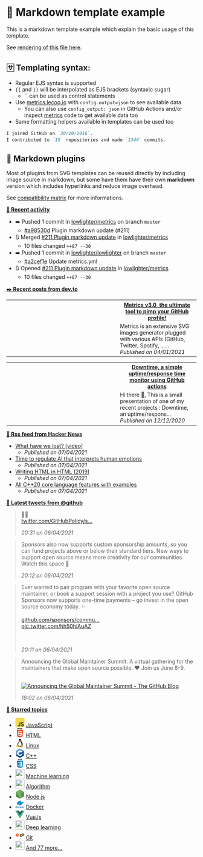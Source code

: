 # 📒 Markdown template example

This is a markdown template example which explain the basic usage of this template.

See [rendering of this file here](https://github.com/lowlighter/lowlighter/blob/master/metrics.markdown.full.md).

## 🈂️ Templating syntax:

* Regular EJS syntax is supported
* `{{` and `}}` will be interpolated as EJS brackets (syntaxic sugar)
  * `` can be used as control statements
* Use [metrics.lecoq.io](https://metrics.lecoq.io/) with `config.output=json` to see available data
  * You can also use `config_output: json` in GitHub Actions and/or inspect [metrics](https://github.com/lowlighter/metrics) code to get available data too
* Same formatting helpers available in templates can be used too

```markdown
I joined GitHub on `20/10/2016`.
I contributed to `15` repositories and made `1340` commits.
```

## 🧩 Markdown plugins

Most of plugins from SVG templates can be reused directly by including image source in markdown, but some have them have their own **markdown** version which includes hyperlinks and reduce image overhead.

See [compatibility matrix](https://github.com/lowlighter/metrics#-templateplugin-compatibily-matrix) for more informations.

**[📰 Recent activity](https://github.com/lowlighter)**
* ➡️ Pushed 1 commit in [lowlighter/metrics](https://github.com/lowlighter/metrics) on branch `master`
  * [#a98530d](https://github.com/lowlighter/metrics/commit/a98530d) Plugin markdown update (#211)
* 🔃 Merged [#211 Plugin markdown update](https://github.com/lowlighter/metrics/pull/211) in [lowlighter/metrics](https://github.com/lowlighter/metrics)
  * 10 files changed `++87 --30`
* ➡️ Pushed 1 commit in [lowlighter/lowlighter](https://github.com/lowlighter/lowlighter) on branch `master`
  * [#a2cef1e](https://github.com/lowlighter/lowlighter/commit/a2cef1e) Update metrics.yml
* 🔃 Opened [#211 Plugin markdown update](https://github.com/lowlighter/metrics/pull/211) in [lowlighter/metrics](https://github.com/lowlighter/metrics)
  * 10 files changed `++87 --30`


**[✒️ Recent posts from dev.to](https://dev.to/lowlighter)**
<table>
  <tr>
    <td rowspan="2" width="280">
      <img src="https://res.cloudinary.com/practicaldev/image/fetch/s--rbmokFTg--/c_imagga_scale,f_auto,fl_progressive,h_420,q_auto,w_1000/https://dev-to-uploads.s3.amazonaws.com/i/idot5ak9irxtu948bgzs.png" alt="" width="280">
    </td>
    <th>
      <a href="https://dev.to/lowlighter/metrics-v3-0-the-ultimate-tool-to-pimp-your-github-profile-g7p">Metrics v3.0, the ultimate tool to pimp your GitHub profile!</a>
    </th>
  </tr>
  <tr>
    <td>
      Metrics is an extensive SVG images generator plugged with various APIs (GitHub, Twitter, Spotify, ......
      <br>
      <i>Published on 04/01/2021</i>
    </td>
  </tr>
</table>
<table>
  <tr>
    <td rowspan="2" width="280">
      <img src="https://res.cloudinary.com/practicaldev/image/fetch/s--Zzb2gnfo--/c_imagga_scale,f_auto,fl_progressive,h_420,q_auto,w_1000/https://dev-to-uploads.s3.amazonaws.com/uploads/articles/dagm6ot2j5wro2nclayx.png" alt="" width="280">
    </td>
    <th>
      <a href="https://dev.to/lowlighter/downtime-a-simple-uptime-response-time-monitor-using-github-actions-2m73">Downtime, a simple uptime/response time monitor using GitHub actions</a>
    </th>
  </tr>
  <tr>
    <td>
      Hi there 👋,   This is a small presentation of one of my recent projects : Downtime, an uptime/respons...
      <br>
      <i>Published on 12/12/2020</i>
    </td>
  </tr>
</table>


**[🗼 Rss feed from Hacker News](https://news.ycombinator.com/)**
* [What have we lost? [video]](https://media.ccc.de/v/rc3-525180-what_have_we_lost)
  * *Published on 07/04/2021*
* [Time to regulate AI that interprets human emotions](https://www.nature.com/articles/d41586-021-00868-5)
  * *Published on 07/04/2021*
* [Writing HTML in HTML (2019)](http://john.ankarstrom.se/html/)
  * *Published on 07/04/2021*
* [All C++20 core language features with examples](https://oleksandrkvl.github.io/2021/04/02/cpp-20-overview.html)
  * *Published on 07/04/2021*


**[🐤 Latest tweets from @github](https://twitter.com/github)**
> 🙌🙌 <br/><a href="https://t.co/tK2RZLTCPy" class="link">twitter.com/GitHubPolicy/s…</a>
>
> *20:31 on 06/04/2021*

> Sponsors also now supports custom sponsorship amounts, so you can fund projects above or below their standard tiers. New ways to support open source means more creativity for our communities. Watch this space 👀
>
> *20:12 on 06/04/2021*

> Ever wanted to pair program with your favorite open source maintainer, or book a support session with a project you use? GitHub Sponsors now supports one-time payments – go invest in the open source economy today. ✨ <br/><br/><a href="https://t.co/8vr3AixwY1" class="link">github.com/sponsors/commu…</a> <br/><a href="https://t.co/hh50hiAuAZ" class="link">pic.twitter.com/hh50hiAuAZ</a>
>
> <a href=""><img src="https://pbs.twimg.com/media/EyUQx3mWYAAL02e.jpg" alt="" height="200"></a>
>
> *20:11 on 06/04/2021*

> Announcing the Global Maintainer Summit: A virtual gathering for the maintainers that make open source possible. ❤️ Join us June 8-9.<br/><br/>
>
> <a href="The GitHub Blog"><img src="https://github.blog/wp-content/uploads/2021/04/global-maintainer-summit.png?fit=1200%2C630" alt="Announcing the Global Maintainer Summit - The GitHub Blog" height="200"></a>
>
> *18:02 on 06/04/2021*



**[📌 Starred topics](https://github.com/lowlighter?tab=stars)**
* <img src="https://raw.githubusercontent.com/github/explore/80688e429a7d4ef2fca1e82350fe8e3517d3494d/topics/javascript/javascript.png" width="24" height="24" alt=""> [JavaScript](https://github.com/topics/javascript)
* <img src="https://raw.githubusercontent.com/github/explore/80688e429a7d4ef2fca1e82350fe8e3517d3494d/topics/html/html.png" width="24" height="24" alt=""> [HTML](https://github.com/topics/html)
* <img src="https://raw.githubusercontent.com/github/explore/80688e429a7d4ef2fca1e82350fe8e3517d3494d/topics/linux/linux.png" width="24" height="24" alt=""> [Linux](https://github.com/topics/linux)
* <img src="https://raw.githubusercontent.com/github/explore/80688e429a7d4ef2fca1e82350fe8e3517d3494d/topics/cpp/cpp.png" width="24" height="24" alt=""> [C++](https://github.com/topics/c++)
* <img src="https://raw.githubusercontent.com/github/explore/80688e429a7d4ef2fca1e82350fe8e3517d3494d/topics/css/css.png" width="24" height="24" alt=""> [CSS](https://github.com/topics/css)
* <img src="" width="24" height="24" alt=""> [Machine learning](https://github.com/topics/machine-learning)
* <img src="" width="24" height="24" alt=""> [Algorithm](https://github.com/topics/algorithm)
* <img src="https://raw.githubusercontent.com/github/explore/80688e429a7d4ef2fca1e82350fe8e3517d3494d/topics/nodejs/nodejs.png" width="24" height="24" alt=""> [Node.js](https://github.com/topics/node.js)
* <img src="https://raw.githubusercontent.com/github/explore/80688e429a7d4ef2fca1e82350fe8e3517d3494d/topics/docker/docker.png" width="24" height="24" alt=""> [Docker](https://github.com/topics/docker)
* <img src="https://raw.githubusercontent.com/github/explore/80688e429a7d4ef2fca1e82350fe8e3517d3494d/topics/vue/vue.png" width="24" height="24" alt=""> [Vue.js](https://github.com/topics/vue.js)
* <img src="" width="24" height="24" alt=""> [Deep learning](https://github.com/topics/deep-learning)
* <img src="https://raw.githubusercontent.com/github/explore/80688e429a7d4ef2fca1e82350fe8e3517d3494d/topics/git/git.png" width="24" height="24" alt=""> [Git](https://github.com/topics/git)
* <img src="" width="24" height="24" alt=""> [And 77 more...](https://github.com/topics/and-77-more...)

